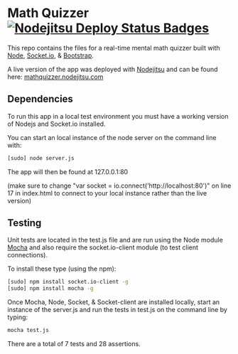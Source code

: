 Math Quizzer  [![Nodejitsu Deploy Status Badges](https://webhooks.nodejitsu.com/joediv31/math-quizzer.png)](https://webops.nodejitsu.com#joediv31/webhooks) 
====

This repo contains the files for a real-time mental math quizzer built with [Node](http://nodejs.org/), [Socket.io](http://socket.io/), & [Bootstrap](http://twitter.github.io/bootstrap/).

A live version of the app was deployed with [Nodejitsu](https://www.nodejitsu.com/) and can be found here: [mathquizzer.nodejitsu.com](http://mathquizzer.nodejitsu.com)

Dependencies
----

To run this app in a local test environment you must have a working version of Nodejs and Socket.io installed.

You can start an local instance of the node server on the command line with: 

```bash
[sudo] node server.js
```

The app will then be found at 127.0.0.1:80

(make sure to change "var socket = io.connect('http://localhost:80')" on line 17 in index.html to connect to your local instance rather than the live version) 

Testing
----

Unit tests are located in the test.js file and are run using the Node module [Mocha](http://visionmedia.github.io/mocha/) and also require the socket.io-client module (to test client connections).

To install these type (using the npm):

```bash
[sudo] npm install socket.io-client -g
[sudo] npm install mocha -g 
``` 

Once Mocha, Node, Socket, & Socket-client are installed locally, start an instance of the server.js and run the tests in test.js on the command line by typing:

```bash
mocha test.js
```

There are a total of 7 tests and 28 assertions.
